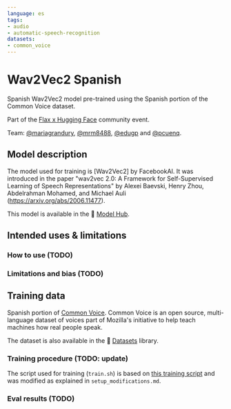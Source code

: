 ```yaml
---
language: es
tags:
- audio
- automatic-speech-recognition
datasets:
- common_voice
---
```


# Wav2Vec2 Spanish

Spanish Wav2Vec2 model pre-trained using the Spanish portion of the Common Voice dataset.

Part of the [Flax x Hugging Face](https://discss.huggingface.co/t/open-to-the-community-community-week-using-jax-flax-for-nlp-cv/7104) community event.

Team:
[@mariagrandury](https://github.com/mariagrandury),
[@mrm8488](https://github.com/mrm8488),
[@edugp](https://github.com/edugp) and
[@pcuenq](https://github.com/pcuenq).

## Model description

The model used for training is [Wav2Vec2] by FacebookAI. It was introduced in the paper 
"wav2vec 2.0: A Framework for Self-Supervised Learning of Speech Representations" by Alexei Baevski, Henry Zhou, Abdelrahman Mohamed, and Michael Auli (https://arxiv.org/abs/2006.11477).

This model is available in the 🤗 [Model Hub](https://huggingface.co/facebook/wav2vec2-base-960h).

## Intended uses & limitations

### How to use (TODO)

### Limitations and bias (TODO)

## Training data

Spanish portion of [Common Voice](https://commonvoice.mozilla.org/en/datasets). Common Voice is an open source, multi-language dataset of voices part of Mozilla's initiative to help teach machines how real people speak.

The dataset is also available in the 🤗 [Datasets](https://huggingface.co/datasets/common_voice) library.

### Training procedure (TODO: update)

The script used for training (`train.sh`) is based on [this training script](https://github.com/huggingface/transformers/blob/master/examples/research_projects/jax-projects/wav2vec2/run_wav2vec2_pretrain_flax.py) and was modified as explained in `setup_modifications.md`.

### Eval results (TODO)
